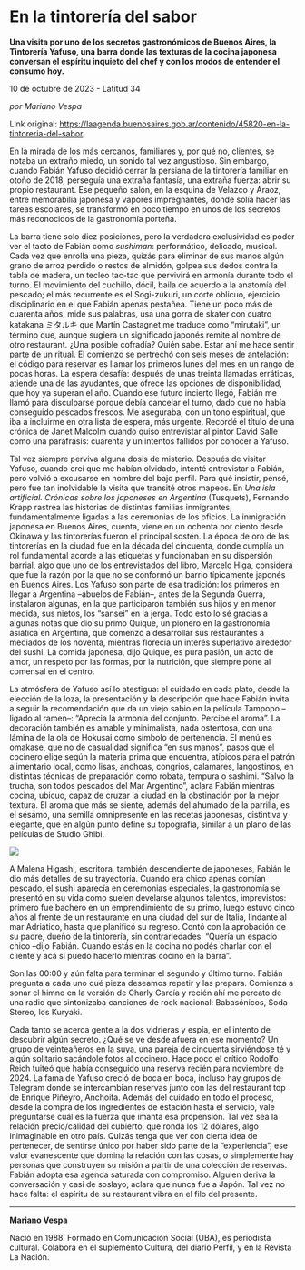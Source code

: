 # En la tintorería del sabor

**Una visita por uno de los secretos gastronómicos de Buenos Aires, la Tintorería Yafuso, una barra donde las texturas de la cocina japonesa conversan el espíritu inquieto del chef y con los modos de entender el consumo hoy.**

10 de octubre de 2023 - Latitud 34

_por Mariano Vespa_

Link original: https://laagenda.buenosaires.gob.ar/contenido/45820-en-la-tintoreria-del-sabor



En la mirada de los más cercanos, familiares y, por qué no, clientes, se notaba un extraño miedo, un sonido tal vez angustioso. Sin embargo, cuando Fabián Yafuso decidió cerrar la persiana de la tintorería familiar en otoño de 2018, perseguía una extraña fantasía, una extraña fuerza: abrir su propio restaurant. Ese pequeño salón, en la esquina de Velazco y Araoz, entre memorabilia japonesa y vapores impregnantes, donde solía hacer las tareas escolares, se transformó en poco tiempo en unos de los secretos más reconocidos de la gastronomía porteña.




La barra tiene solo diez posiciones, pero la verdadera exclusividad es poder ver el tacto de Fabián como *sushiman*: performático, delicado, musical. Cada vez que enrolla una pieza, quizás para eliminar de sus manos algún grano de arroz perdido o restos de almidón, golpea sus dedos contra la tabla de madera, un tecleo tac-tac que pervivirá en armonía durante todo el turno. El movimiento del cuchillo, dócil, baila de acuerdo a la anatomía del pescado; el más recurrente es el Sogi-zukuri, un corte oblicuo, ejercicio disciplinario en el que Fabián apenas pestañea. Tiene un poco más de cuarenta años, mide sus palabras, usa una gorra de skater con cuatro katakana ミタルキ que Martín Castagnet me traduce como “mirutaki”, un término que, aunque sugiera un significado japonés remite al nombre de otro restaurant. ¿Una posible cofradía? Quién sabe. Estar ahí me hace sentir parte de un ritual. El comienzo se pertrechó con seis meses de antelación: el código para reservar es llamar los primeros lunes del mes en un rango de pocas horas. La espera desafía: después de unas treinta llamadas erráticas, atiende una de las ayudantes, que ofrece las opciones de disponibilidad, que hoy ya superan el año. Cuando ese futuro incierto llegó, Fabián me llamó para disculparse porque debía cancelar el turno, dado que no había conseguido pescados frescos. Me aseguraba, con un tono espiritual, que iba a incluirme en otra lista de espera, más urgente. Recordé el título de una crónica de Janet Malcolm cuando quiso entrevistar al pintor David Salle como una paráfrasis: cuarenta y un intentos fallidos por conocer a Yafuso.




Tal vez siempre perviva alguna dosis de misterio. Después de visitar Yafuso, cuando creí que me habían olvidado, intenté entrevistar a Fabián, pero volvió a excusarse en nombre del bajo perfil. Para qué insistir, pensé, pero fue tan inolvidable la visita que transité otros mapeos. En *Una isla artificial. Crónicas sobre los japoneses en Argentina* (Tusquets), Fernando Krapp rastrea las historias de distintas familias inmigrantes, fundamentalmente ligadas a las ceremonias de los oficios. La inmigración japonesa en Buenos Aires, cuenta, viene en un ochenta por ciento desde Okinawa y las tintorerías fueron el principal sostén. La época de oro de las tintorerías en la ciudad fue en la década del cincuenta, donde cumplía un rol fundamental acorde a las etiquetas y funcionaban en su dispersión barrial, algo que uno de los entrevistados del libro, Marcelo Higa, considera que fue la razón por la que no se conformó un barrio típicamente japonés en Buenos Aires. Los Yafuso son parte de esa tradición: los primeros en llegar a Argentina –abuelos de Fabián–, antes de la Segunda Guerra, instalaron algunas, en la que participaron también sus hijos y en menor medida, sus nietos, los “sansei” en la jerga. Todo esto lo sé gracias a algunas notas que dio su primo Quique, un pionero en la gastronomía asiática en Argentina, que comenzó a desarrollar sus restaurantes a mediados de los noventa, mientras florecía un interés superlativo alrededor del sushi. La comida japonesa, dijo Quique, es pura pasión, un acto de amor, un respeto por las formas, por la nutrición, que siempre pone al comensal en el centro.




La atmósfera de Yafuso así lo atestigua: el cuidado en cada plato, desde la elección de la loza, la presentación y la descripción que hace Fabián invita a seguir la recomendación que da un viejo sabio en la película Tampopo –ligado al ramen–: “Aprecia la armonía del conjunto. Percibe el aroma”. La decoración también es amable y minimalista, nada ostentosa, con una lámina de la ola de Hokusai como símbolo de pertenencia. El menú es omakase, que no de casualidad significa “en sus manos”, pasos que el cocinero elige según la materia prima que encuentra, atípicos para el patrón alimentario local, como lisas, anchoas, congrios, calamares, langostinos, en distintas técnicas de preparación como robata, tempura o sashimi. “Salvo la trucha, son todos pescados del Mar Argentino”, aclara Fabián mientras cocina, ubicuo, capaz de cruzar la ciudad en la obstinación por la mejor textura. El aroma que más se siente, además del ahumado de la parrilla, es el sésamo, una semilla omnipresente en las recetas japonesas, distintiva y elegante, que en algún punto define su topografía, similar a un plano de las películas de Studio Ghibi.




![](https://cdn.feater.me/files/images/2817444/43ccc4a7-ceea-4d00-88d8-e98404a60007.jpeg)




A Malena Higashi, escritora, también descendiente de japoneses, Fabián le dio más detalles de su trayectoria. Cuando era chico apenas comían pescado, el sushi aparecía en ceremonias especiales, la gastronomía se presentó en su vida como suelen develarse algunos talentos, imprevistos: primero fue bachero en un emprendimiento de su primo, luego estuvo cinco años al frente de un restaurante en una ciudad del sur de Italia, lindante al mar Adriático, hasta que planificó su regreso. Contó con la aprobación de su padre, dueño de la tintorería, sin contrariedades: “Quería un espacio chico –dijo Fabián. Cuando estás en la cocina no podés charlar con el cliente y acá sí puedo hacerlo mientras cocino en la barra”.




Son las 00:00 y aún falta para terminar el segundo y último turno. Fabián pregunta a cada uno qué pieza deseamos repetir y las prepara. Comienza a sonar el himno en la versión de Charly García y recién ahí me percato de una radio que sintonizaba canciones de rock nacional: Babasónicos, Soda Stereo, los Kuryaki.




Cada tanto se acerca gente a la dos vidrieras y espía, en el intento de descubrir algún secreto. ¿Qué se ve desde afuera en ese momento? Un grupo de veinteañeros en la suya, una pareja de cincuenta sirviéndose té y algún solitario sacándole fotos al cocinero. Hace poco el crítico Rodolfo Reich tuiteó que había conseguido una reserva recién para noviembre de 2024. La fama de Yafuso creció de boca en boca, incluso hay grupos de Telegram donde se intercambian reservas junto con las del restaurant top de Enrique Piñeyro, Anchoita. Además del cuidado en todo el proceso, desde la compra de los ingredientes de estación hasta el servicio, vale preguntarse cuál es la fuerza que imanta esa propensión. Tal vez sea la relación precio/calidad del cubierto, que ronda los 12 dólares, algo inimaginable en otro país. Quizás tenga que ver con cierta idea de pertenecer, de sentirse único por haber sido parte de la “experiencia”, ese valor evanescente que domina la relación con las cosas, o simplemente hay personas que construyen su misión a partir de una colección de reservas. Fabián adopta esa agenda saturada con compromiso. Alguien deriva la conversación y casi de soslayo, aclara que nunca fue a Japón. Tal vez no hace falta: el espíritu de su restaurant vibra en el filo del presente.




---




**Mariano Vespa**




Nació en 1988. Formado en Comunicación Social (UBA), es periodista cultural. Colabora en el suplemento Cultura, del diario Perfil, y en la Revista La Nación.



